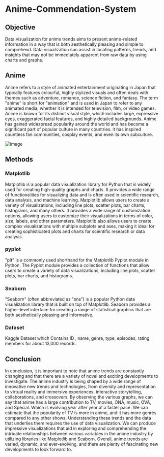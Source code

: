 # Anime-Commendation-System
## Objective
Data visualization for anime trends aims to present anime-related information in a way that is both aesthetically pleasing and simple to comprehend. Data visualization can assist in locating patterns, trends, and insights that may not be immediately apparent from raw data by using charts and graphs.

## Anime
Anime refers to a style of animated entertainment originating in Japan that typically features colourful, highly stylized visuals and often deals with themes such as adventure, romance, science fiction, and fantasy. The term "anime" is short for "animation" and is used in Japan to refer to any animated media, whether it is intended for television, film, or video games. Anime is known for its distinct visual style, which includes large, expressive eyes, exaggerated facial features, and highly detailed backgrounds. Anime has gained widespread popularity around the world and has become a significant part of popular culture in many countries. It has inspired countless fan communities, cosplay events, and even its own subculture.

![image](https://github.com/krishnaprasad12/Anime-Commendation-System/assets/81025229/63691ed8-6a83-4693-bd5e-419203c08d43)

## Methods
### Matplotlib
Matplotlib is a popular data visualization library for Python that is widely used for creating high-quality graphs and charts. It provides a wide range of functionalities for visualizing data and is often used in scientific research, data analysis, and machine learning.
Matplotlib allows users to create a variety of visualizations, including line plots, scatter plots, bar charts, histograms, and many others. It provides a wide range of customization options, allowing users to customize their visualizations in terms of color, size, labels, and other parameters.
Matplotlib also allows users to create complex visualizations with multiple subplots and axes, making it ideal for creating sophisticated plots and charts for scientific research or data analysis.

### pyplot
"plt" is a commonly used shorthand for the Matplotlib Pyplot module in Python. The Pyplot module provides a collection of functions that allow users to create a variety of data visualizations, including line plots, scatter plots, bar charts, and histograms.

### Seaborn
"Seaborn" (often abbreviated as "sns") is a popular Python data visualization library that is built on top of Matplotlib. Seaborn provides a higher-level interface for creating a range of statistical graphics that are both aesthetically pleasing and informative.

### Dataset
Kaggle Dataset which Contains ID , name, genre, type, episodes, rating, members for about 13,000 records.

## Conclusion
In conclusion, it is important to note that anime trends are constantly changing and that there are a variety of novel and exciting developments to investigate. The anime industry is being shaped by a wide range of innovative new trends and technologies, from diversity and representation to virtual reality and immersive experiences, interactive storytelling, collaborations, and crossovers. 
By observing the various graphs, we can say that anime has a large contribution to TV, movies, ONA, music, OVA, and Special. Which is evolving year after year at a faster pace. We can estimate that the popularity of TV is more in anime, and it has more genres compared to any other shows. 
Understanding these trends and the data that underlies them requires the use of data visualization. We can produce impressive visualizations that aid in exploring and comprehending the intricate relationships between various variables in the anime industry by utilizing libraries like Matplotlib and Seaborn.
Overall, anime trends are varied, dynamic, and ever-evolving, and there are plenty of fascinating new developments to look forward to.
